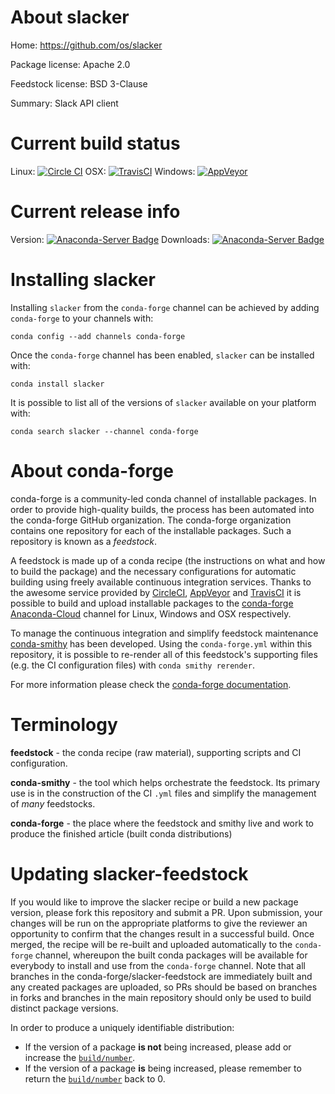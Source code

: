 About slacker
=============

Home: https://github.com/os/slacker

Package license: Apache 2.0

Feedstock license: BSD 3-Clause

Summary: Slack API client



Current build status
====================

Linux: [![Circle CI](https://circleci.com/gh/conda-forge/slacker-feedstock.svg?style=shield)](https://circleci.com/gh/conda-forge/slacker-feedstock)
OSX: [![TravisCI](https://travis-ci.org/conda-forge/slacker-feedstock.svg?branch=master)](https://travis-ci.org/conda-forge/slacker-feedstock)
Windows: [![AppVeyor](https://ci.appveyor.com/api/projects/status/github/conda-forge/slacker-feedstock?svg=True)](https://ci.appveyor.com/project/conda-forge/slacker-feedstock/branch/master)

Current release info
====================
Version: [![Anaconda-Server Badge](https://anaconda.org/conda-forge/slacker/badges/version.svg)](https://anaconda.org/conda-forge/slacker)
Downloads: [![Anaconda-Server Badge](https://anaconda.org/conda-forge/slacker/badges/downloads.svg)](https://anaconda.org/conda-forge/slacker)

Installing slacker
==================

Installing `slacker` from the `conda-forge` channel can be achieved by adding `conda-forge` to your channels with:

```
conda config --add channels conda-forge
```

Once the `conda-forge` channel has been enabled, `slacker` can be installed with:

```
conda install slacker
```

It is possible to list all of the versions of `slacker` available on your platform with:

```
conda search slacker --channel conda-forge
```


About conda-forge
=================

conda-forge is a community-led conda channel of installable packages.
In order to provide high-quality builds, the process has been automated into the
conda-forge GitHub organization. The conda-forge organization contains one repository
for each of the installable packages. Such a repository is known as a *feedstock*.

A feedstock is made up of a conda recipe (the instructions on what and how to build
the package) and the necessary configurations for automatic building using freely
available continuous integration services. Thanks to the awesome service provided by
[CircleCI](https://circleci.com/), [AppVeyor](http://www.appveyor.com/)
and [TravisCI](https://travis-ci.org/) it is possible to build and upload installable
packages to the [conda-forge](https://anaconda.org/conda-forge)
[Anaconda-Cloud](http://docs.anaconda.org/) channel for Linux, Windows and OSX respectively.

To manage the continuous integration and simplify feedstock maintenance
[conda-smithy](http://github.com/conda-forge/conda-smithy) has been developed.
Using the ``conda-forge.yml`` within this repository, it is possible to re-render all of
this feedstock's supporting files (e.g. the CI configuration files) with ``conda smithy rerender``.

For more information please check the [conda-forge documentation](https://conda-forge.org/docs/).

Terminology
===========

**feedstock** - the conda recipe (raw material), supporting scripts and CI configuration.

**conda-smithy** - the tool which helps orchestrate the feedstock.
                   Its primary use is in the construction of the CI ``.yml`` files
                   and simplify the management of *many* feedstocks.

**conda-forge** - the place where the feedstock and smithy live and work to
                  produce the finished article (built conda distributions)


Updating slacker-feedstock
==========================

If you would like to improve the slacker recipe or build a new
package version, please fork this repository and submit a PR. Upon submission,
your changes will be run on the appropriate platforms to give the reviewer an
opportunity to confirm that the changes result in a successful build. Once
merged, the recipe will be re-built and uploaded automatically to the
`conda-forge` channel, whereupon the built conda packages will be available for
everybody to install and use from the `conda-forge` channel.
Note that all branches in the conda-forge/slacker-feedstock are
immediately built and any created packages are uploaded, so PRs should be based
on branches in forks and branches in the main repository should only be used to
build distinct package versions.

In order to produce a uniquely identifiable distribution:
 * If the version of a package **is not** being increased, please add or increase
   the [``build/number``](http://conda.pydata.org/docs/building/meta-yaml.html#build-number-and-string).
 * If the version of a package **is** being increased, please remember to return
   the [``build/number``](http://conda.pydata.org/docs/building/meta-yaml.html#build-number-and-string)
   back to 0.